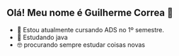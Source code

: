 ## Olá! Meu nome é Guilherme Correa 👋

- 🔭 Estou atualmente cursando ADS no 1º semestre.
- 🌱 Estudando java
- 🤓 procurando sempre estudar coisas novas
<div style="display: inline_block"><br>
